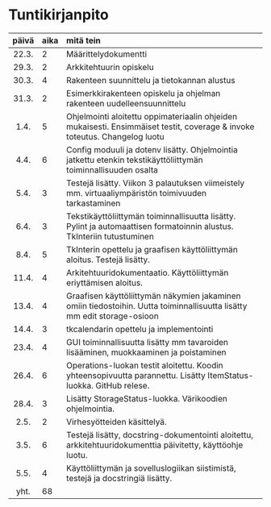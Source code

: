 # Tuntikirjanpito

| päivä | aika | mitä tein  |
| :----:|:-----| :-----|
| 22.3. | 2    | Määrittelydokumentti |
| 29.3. | 2    | Arkkitehtuurin opiskelu |
| 30.3. | 4    | Rakenteen suunnittelu ja tietokannan alustus |
| 31.3. | 2    | Esimerkkirakenteen opiskelu ja ohjelman rakenteen uudelleensuunnittelu |
| 1.4.  | 5    | Ohjelmointi aloitettu oppimateriaalin ohjeiden mukaisesti. Ensimmäiset testit, coverage & invoke toteutus. Changelog luotu |
| 4.4.  | 6    | Config moduuli ja dotenv lisätty. Ohjelmointia jatkettu etenkin tekstikäyttöliittymän toiminnallisuuden osalta |
| 5.4.  | 3    | Testejä lisätty. Viikon 3 palautuksen viimeistely mm. virtuaaliympäristön toimivuuden tarkastaminen |
| 6.4.  | 3    | Tekstikäyttöliittymän toiminnallisuutta lisätty. Pylint ja automaattisen formatoinnin alustus. TkInteriin tutustuminen |
| 8.4.  | 5    | TkInterin opettelu ja graafisen käyttöliittymän aloitus. Testejä lisätty. |
| 11.4. | 4    | Arkitehtuuridokumentaatio. Käyttöliittymän eriyttämisen aloitus. |
| 13.4. | 4    | Graafisen käyttöliittymän näkymien jakaminen omiin tiedostoihin. Uutta toiminnallisuutta lisätty mm edit storage-osioon|
| 14.4. | 3    | tkcalendarin opettelu ja implementointi |
| 23.4. | 4    | GUI toiminnallisuutta lisätty mm tavaroiden lisääminen, muokkaaminen ja poistaminen |
| 26.4. | 6    | Operations-luokan testit aloitettu. Koodin yhteensopivuutta parannettu. Lisätty ItemStatus-luokka. GitHub relese.  |
| 28.4. | 3    | Lisätty StorageStatus-luokka. Värikoodien ohjelmointia. |
| 2.5.  | 2    | Virhesyötteiden käsittelyä. |
| 3.5.  | 6    | Testejä lisätty, docstring-dokumentointi aloitettu, arkkitehtuuridokumenttia päivitetty, käyttöohje luotu. |
| 5.5.  | 4    | Käyttöliittymän ja sovelluslogiikan siistimistä, testejä ja docstringiä lisätty. |
| yht.  | 68   | |
